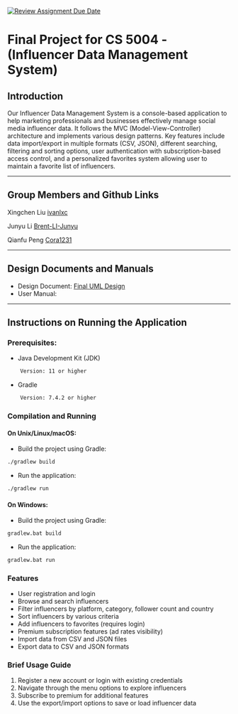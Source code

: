 [![Review Assignment Due Date](https://classroom.github.com/assets/deadline-readme-button-22041afd0340ce965d47ae6ef1cefeee28c7c493a6346c4f15d667ab976d596c.svg)](https://classroom.github.com/a/IE0ITl4j)
# Final Project for CS 5004 - (Influencer Data Management System)

## Introduction
Our Influencer Data Management System is a console-based application to help marketing professionals and businesses effectively manage social media influencer data. 
It follows the MVC (Model-View-Controller) architecture and implements various design patterns. Key features include data import/export 
in multiple formats (CSV, JSON), different searching, filtering and sorting options, user authentication with subscription-based access 
control, and a personalized favorites system allowing user to maintain a favorite list of influencers.

---

## Group Members and Github Links

Xingchen Liu [ivanlxc](https://github.com/ivanlxc)

Junyu Li [Brent-LI-Junyu](https://github.com/Brent-LI-Junyu)

Qianfu Peng [Cora1231](https://github.com/Cora1231)

---

## Design Documents and Manuals

- Design Document: [Final UML Design](DesignDocuments/FinalUMLDesign.md)
- User Manual:

---

## Instructions on Running the Application

### Prerequisites:

- Java Development Kit (JDK)
```bash
    Version: 11 or higher
```
- Gradle
```bash
    Version: 7.4.2 or higher
```

### Compilation and Running

#### On Unix/Linux/macOS:

- Build the project using Gradle:
```bash
./gradlew build
```

- Run the application:
```bash
./gradlew run
```

#### On Windows:

- Build the project using Gradle:
```bash
gradlew.bat build
```

- Run the application:
```bash
gradlew.bat run
```

### Features

- User registration and login
- Browse and search influencers
- Filter influencers by platform, category, follower count and country
- Sort influencers by various criteria
- Add influencers to favorites (requires login)
- Premium subscription features (ad rates visibility)
- Import data from CSV and JSON files
- Export data to CSV and JSON formats

### Brief Usage Guide

1. Register a new account or login with existing credentials
2. Navigate through the menu options to explore influencers
3. Subscribe to premium for additional features
4. Use the export/import options to save or load influencer data


